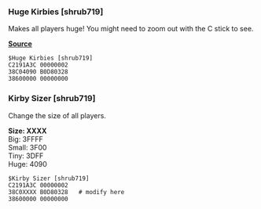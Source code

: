 ### Huge Kirbies [shrub719]

Makes all players huge! You might need to zoom out with the C stick to see.

[**Source**](../asm/huge_kirbies.asm)

```
$Huge Kirbies [shrub719]
C2191A3C 00000002
38C04090 B0D80328
38600000 00000000
```

### Kirby Sizer [shrub719]

Change the size of all players.

**Size: XXXX**   
Big: 3FFFF  
Small: 3F00  
Tiny: 3DFF  
Huge: 4090

```
$Kirby Sizer [shrub719]
C2191A3C 00000002
38C0XXXX B0D80328   # modify here
38600000 00000000
```
